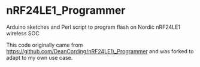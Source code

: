 nRF24LE1\_Programmer
===================

Arduino sketches and Perl script to program flash on Nordic nRF24LE1 wireless SOC

This code originally came from https://github.com/DeanCording/nRF24LE1\_Programmer and was forked to adapt to my own use case.
